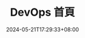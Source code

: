 ---
title: "DevOps 首頁"
summary: ""
description: ""
date: 2024-05-21T17:29:33+08:00
tags: []
# series: ["Documentation"]
# series_order: 9
cascade:
  showEdit: true
  showSummary: true
  hideFeatureImage: false
draft: false
---